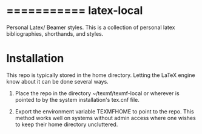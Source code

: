 ===========
latex-local
===========

Personal Latex/ Beamer styles.
This is a collection of personal latex bibliographies, shorthands, and styles.

Installation
============

This repo is typically stored in the home directory. Letting the LaTeX engine
know about it can be done several ways.

1. Place the repo in the directory ~/texmf/texmf-local or wherever is pointed
to by the system installation's tex.cnf file.

2. Export the environment variable TEXMFHOME to point to the repo. This method
works well on systems without admin access where one wishes to keep their home
directory uncluttered.
